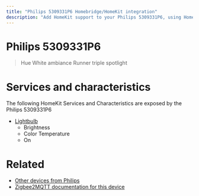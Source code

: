 ```yaml
---
title: "Philips 5309331P6 Homebridge/HomeKit integration"
description: "Add HomeKit support to your Philips 5309331P6, using Homebridge, Zigbee2MQTT and homebridge-z2m."
---
```

<!---
This file has been GENERATED using src/docgen/docgen.ts
DO NOT EDIT THIS FILE MANUALLY!
-->
# Philips 5309331P6
> Hue White ambiance Runner triple spotlight


# Services and characteristics
The following HomeKit Services and Characteristics are exposed by
the Philips 5309331P6

* [Lightbulb](../../light.md)
  * Brightness
  * Color Temperature
  * On


# Related
* [Other devices from Philips](../index.md#philips)
* [Zigbee2MQTT documentation for this device](https://www.zigbee2mqtt.io/devices/5309331P6.html)